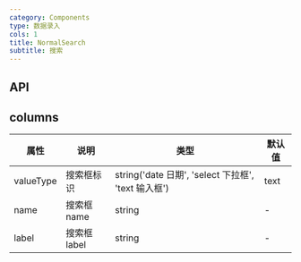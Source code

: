 ```yaml
---
category: Components
type: 数据录入
cols: 1
title: NormalSearch
subtitle: 搜索
---
```


## API


## columns

| 属性 | 说明 | 类型 | 默认值 |
| --- | --- | --- | --- |
| valueType | 搜索框标识 | string('date 日期', 'select 下拉框', 'text 输入框') | text |
| name | 搜索框name | string | - |
| label | 搜索框label| string | - |

